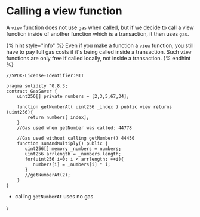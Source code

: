 # Calling a view function

A `view` function does not use `gas` when called, but if we decide to call a view function inside of another function which is a transaction, it then uses `gas`.

{% hint style="info" %}
Even if you make a function a `view` function, you still have to pay full gas costs if it's being called inside a transaction. Such `view` functions are only free if called locally, not inside a transaction.
{% endhint %}

```solidity
//SPDX-License-Identifier:MIT

pragma solidity ^0.8.3;
contract GasSaver {
    uint256[] private numbers = [2,3,5,67,34];

    function getNumberAt( uint256 _index ) public view returns (uint256){
        return numbers[_index];
    }
    //Gas used when getNumber was called: 44778

    //Gas used without calling getNumber() 44450
    function sumAndMultiply() public {
       uint256[] memory _numbers = numbers;
       uint256 arrlength = _numbers.length;
       for(uint256 i=0; i < arrlength; ++i){
          numbers[i] = _numbers[i] * i;
       }
       //getNumberAt(2);
    }
}
```

* calling `getNumberAt` uses no gas

\
